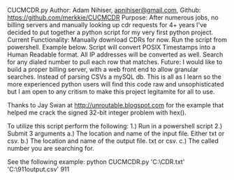 CUCMCDR.py
Author: Adam Nihiser, apnihiser@gmail.com, Github: https://github.com/merkkie/CUCMCDR
Purpose: After numerous jobs, no billing servers and manually looking up cdr requests
for 4+ years I've decided to put together a python script for my very first python
project.
Current Functionality: Manually download CDRs for now. Run the script from powershell.
Example below. Script will convert POSIX Timestamps into a Human Readable format. All
IP addresses will be converted as well. Search for any dialed number to pull each 
row that matches.
Future: I would like to build a proper billing server, with a web front end to allow
granular searches. Instead of parsing CSVs a mySQL db. This is all as I learn so
the more experienced python users will find this code raw and unsophisticated but I am
open to any critism to make this project legitamite for all to use.

Thanks to Jay Swan at http://unroutable.blogspot.com for the example that helped
me crack the signed 32-bit integer problem with hex().

To utilize this script perform the following:
1.) Run in a powershell script
2.) Submit 3 arguments
    a.) The location and name of the input file. Either txt or csv.
    b.) The location and name of the output file. txt or csv.
    c.) The called number you are searching for.

See the following example:
python CUCMCDR.py 'C:\CDR.txt' 'C:\911output.csv' 911
